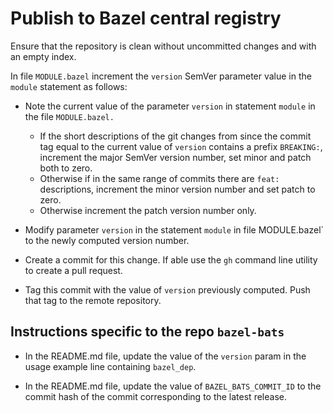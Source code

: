 # Publish to Bazel central registry

Ensure that the repository is clean without uncommitted changes and with an
empty index.

In file `MODULE.bazel` increment the `version` SemVer parameter value in the
`module` statement as follows:

* Note the current value of the parameter `version` in statement `module` in the
  file `MODULE.bazel.`

    * If the short descriptions of the git changes from since the commit tag equal
      to the current value of `version` contains a prefix `BREAKING:`, increment
      the major SemVer version number, set minor and patch both to zero.
    * Otherwise if in the same range of commits there are `feat:` descriptions,
      increment the minor version number and set patch to zero.
    * Otherwise increment the patch version number only.

* Modify parameter `version` in the statement `module` in file MODULE.bazel` to
  the newly computed version number.

* Create a commit for this change. If able use the `gh` command line utility
  to create a pull request.

* Tag this commit with the value of `version` previously computed. Push that tag
  to the remote repository.

## Instructions specific to the repo `bazel-bats`

* In the README.md file, update the value of the `version` param in the usage
  example line containing `bazel_dep`.

* In the README.md file, update the value of `BAZEL_BATS_COMMIT_ID` to the
  commit hash of the commit corresponding to the latest release.

